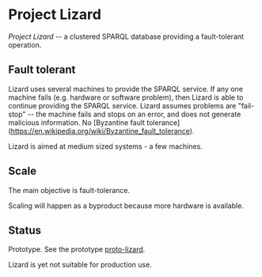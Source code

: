 Project Lizard
==============

_Project Lizard_ -- a clustered SPARQL database providing a fault-tolerant operation.

## Fault tolerant

Lizard uses several machines to provide the SPARQL service.  If any one
machine fails (e.g. hardware or software problem), then Lizard is able to
continue providing the SPARQL service.  Lizard assumes problems are
"fail-stop" -- the machine fails and stops on an error, and does not
generate malicious information.  No [Byzantine fault tolerance]
(https://en.wikipedia.org/wiki/Byzantine_fault_tolerance).

Lizard is aimed at medium sized systems - a few machines.

## Scale

The main objective is fault-tolerance.

Scaling will happen as a byproduct because more hardware is available.

## Status

Prototype. See the prototype [proto-lizard](https://github.com/afs/proto-lizard).

Lizard is yet not suitable for production use.

